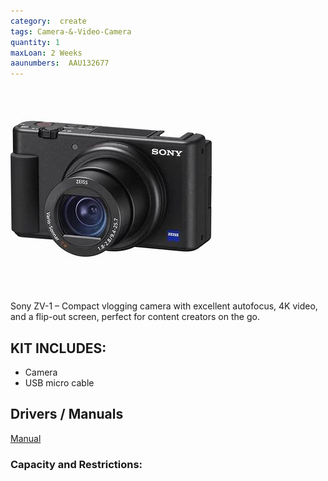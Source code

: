 ```yaml
---
category:  create
tags: Camera-&-Video-Camera
quantity: 1
maxLoan: 2 Weeks
aaunumbers:  AAU132677
---
```

![Camera ZV1](/assets/images/equip/zv1.jpg)

Sony ZV-1 – Compact vlogging camera with excellent autofocus, 4K video, and a flip-out screen, perfect for content creators on the go.
## KIT INCLUDES:
-  Camera
-  USB micro cable

## Drivers / Manuals
[Manual](https://www.sony.com/electronics/support/compact-cameras-zv-series/zv-1/manuals)



### Capacity and Restrictions:
